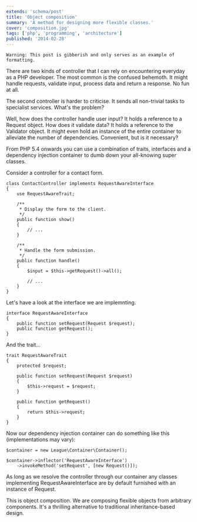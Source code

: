 ```yaml
---
extends: 'schema/post'
title: 'Object composition'
summary: 'A method for designing more flexible classes.'
cover: 'composition.jpg'
tags: ['php', 'programming', 'architecture']
published: '2014-02-28'
---
```


`Warning: This post is gibberish and only serves as an example of formatting.`

There are two kinds of controller that I can rely on encountering everyday as a PHP developer. The most common is the confused behemoth. It might handle requests, validate input, process data and return a response. No fun at all.

The second controller is harder to criticise. It sends all non-trivial tasks to specialist services. What's the problem?

Well, how does the controller handle user input? It holds a reference to a Request object. How does it validate data? It holds a reference to the Validator object. It might even hold an instance of the entire container to alleviate the number of dependencies. Convenient, but is it necessary?

From PHP 5.4 onwards you can use a combination of traits, interfaces and a dependency injection container to dumb down your all-knowing super classes.

Consider a controller for a contact form.

```
class ContactController implements RequestAwareInterface
{
    use RequestAwareTrait;
    
    /**
     * Display the form to the client.
     */
    public function show()
    {
        // ...
    }
    
    /**
     * Handle the form submission.
     */
    public function handle()
    {
        $input = $this->getRequest()->all();
        
        // ...
    }
}
```

Let's have a look at the interface we are implemnting.

```
interface RequestAwareInterface
{
    public function setRequest(Request $request);
    public function getRequest();
}
```

And the trait…

```
trait RequestAwareTrait
{
    protected $request;
    
    public function setRequest(Request $request)
    {
        $this->request = $request;
    }
    
    public function getRequest()
    {
        return $this->request;
    }
}
```

Now our dependency injection container can do something like this (implementations may vary):

```
$container = new League\Container\Container();

$container->inflector('RequestAwareInterface')
    ->invokeMethod('setRequest', [new Request()]);
```

As long as we resolve the controller through our container any classes implementing RequestAwareInterface are by default furnished with an instance of Request.

This is object composition. We are composing flexible objects from arbitrary components. It's a thrilling alternative to traditional inheritance-based design.
